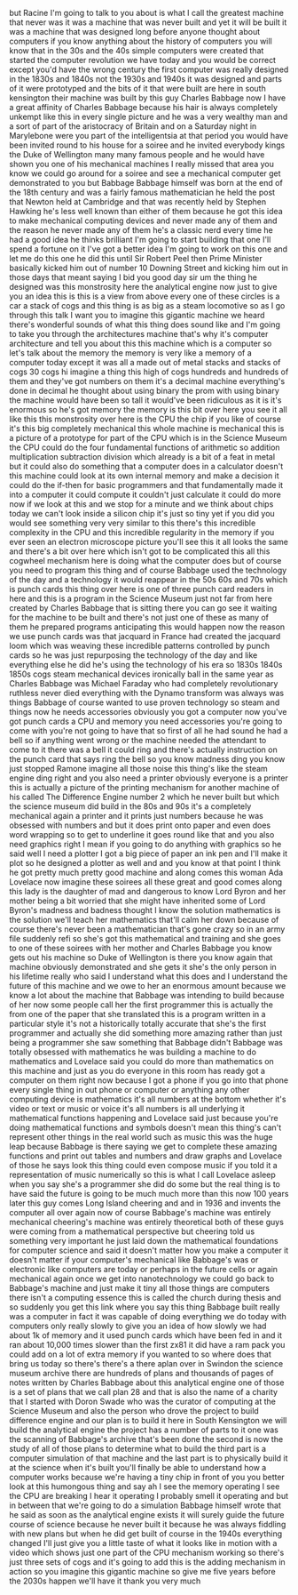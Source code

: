 
but Racine I&#39;m going to talk to you
about is what I call the greatest
machine that never was it was a machine
that was never built and yet it will be
built it was a machine that was designed
long before anyone thought about
computers if you know anything about the
history of computers you will know that
in the 30s and the 40s simple computers
were created that started the computer
revolution we have today and you would
be correct except you&#39;d have the wrong
century
the first computer was really designed
in the 1830s and 1840s not the 1930s and
1940s it was designed and parts of it
were prototyped and the bits of it that
were built are here in south kensington
their machine was built by this guy
Charles Babbage now I have a great
affinity of Charles Babbage because his
hair is always completely unkempt like
this in every single picture and he was
a very wealthy man and a sort of part of
the aristocracy of Britain and on a
Saturday night in Marylebone were you
part of the intelligentsia at that
period you would have been invited round
to his house for a soiree and he invited
everybody kings the Duke of Wellington
many many famous people and he would
have shown you one of his mechanical
machines
I really missed that area you know we
could go around for a soiree and see a
mechanical computer get demonstrated to
you but Babbage Babbage himself was born
at the end of the 18th century and was a
fairly famous mathematician he held the
post that Newton held at Cambridge and
that was recently held by Stephen
Hawking he&#39;s less well known than either
of them because he got this idea to make
mechanical computing devices and never
made any of them and the reason he never
made any of them he&#39;s a classic nerd
every time he had a good idea he thinks
brilliant I&#39;m going to start building
that one I&#39;ll spend a fortune on it I&#39;ve
got a better idea I&#39;m going to work on
this one and let me do this one he did
this until Sir Robert Peel then Prime
Minister basically kicked him out of
number 10 Downing Street and kicking him
out in those days that meant saying I
bid you good day sir
um the thing he designed was this
monstrosity here the analytical engine
now just to give you an idea this is
this is a view from above every one of
these circles is a car
a stack of cogs and this thing is as big
as a steam locomotive so as I go through
this talk I want you to imagine this
gigantic machine we heard there&#39;s
wonderful sounds of what this thing does
sound like and I&#39;m going to take you
through the architectures machine that&#39;s
why it&#39;s computer architecture and tell
you about this this machine which is a
computer so let&#39;s talk about the memory
the memory is very like a memory of a
computer today except it was all a made
out of metal stacks and stacks of cogs
30 cogs hi imagine a thing this high of
cogs hundreds and hundreds of them and
they&#39;ve got numbers on them it&#39;s a
decimal machine everything&#39;s done in
decimal he thought about using binary
the prom with using binary the machine
would have been so tall it would&#39;ve been
ridiculous as it is it&#39;s enormous so
he&#39;s got memory the memory is this bit
over here you see it all like this this
monstrosity over here is the CPU the
chip if you like of course it&#39;s this big
completely mechanical this whole machine
is mechanical this is a picture of a
prototype for part of the CPU which is
in the Science Museum the CPU could do
the four fundamental functions of
arithmetic so addition multiplication
subtraction division which already is a
bit of a feat in metal but it could also
do something that a computer does in a
calculator doesn&#39;t this machine could
look at its own internal memory and make
a decision it could do the if-then for
basic programmers and that fundamentally
made it into a computer it could compute
it couldn&#39;t just calculate it could do
more now if we look at this and we stop
for a minute and we think about chips
today we can&#39;t look inside a silicon
chip it&#39;s just so tiny yet if you did
you would see something very very
similar to this there&#39;s this incredible
complexity in the CPU and this
incredible regularity in the memory if
you ever seen an electron microscope
picture you&#39;ll see this it all looks the
same and there&#39;s a bit over here which
isn&#39;t got to be complicated this all
this cogwheel mechanism here is doing
what the computer does but of course you
need to program this thing and of course
Babbage used the technology of the day
and a technology it would reappear in
the 50s 60s and 70s which is punch cards
this thing over here is one of three
punch card readers in here and this is a
program in the Science Museum just not
far from here
created by Charles Babbage that is
sitting there you can go see it waiting
for the machine to be built and there&#39;s
not just one of these as many of them he
prepared programs anticipating this
would happen now the reason we use punch
cards was that jacquard in France had
created the jacquard loom which was
weaving these incredible patterns
controlled by punch cards so he was just
repurposing the technology of the day
and like everything else he did he&#39;s
using the technology of his era
so 1830s 1840s 1850s cogs steam
mechanical devices ironically ball in
the same year as Charles Babbage was
Michael Faraday who had completely
revolutionary ruthless never died
everything with the Dynamo transform was
always was things
Babbage of course wanted to use proven
technology so steam and things now he
needs accessories obviously you got a
computer now you&#39;ve got punch cards a
CPU and memory you need accessories
you&#39;re going to come with you&#39;re not
going to have that so first of all he
had sound he had a bell so if anything
went wrong or the machine needed the
attendant to come to it there was a bell
it could ring and there&#39;s actually
instruction on the punch card that says
ring the bell so you know madness ding
you know just stopped Ramone imagine all
those noise this thing&#39;s like the steam
engine ding right and you also need a
printer obviously everyone is a printer
this is actually a picture of the
printing mechanism for another machine
of his called The Difference Engine
number 2 which he never built but which
the science museum did build in the 80s
and 90s it&#39;s a completely mechanical
again a printer and it prints just
numbers because he was obsessed with
numbers and but it does print onto paper
and even does word wrapping so to get to
underline it goes round like that and
you also need graphics right I mean if
you going to do anything with graphics
so he said well I need a plotter I got a
big piece of paper an ink pen and I&#39;ll
make it plot so he designed a plotter as
well and and you know at that point I
think he got pretty much pretty good
machine and along comes this woman Ada
Lovelace now imagine these soirees all
these great and good comes along this
lady is the daughter of mad
and dangerous to know Lord Byron and her
mother being a bit worried that she
might have inherited some of Lord
Byron&#39;s madness and badness thought I
know the solution mathematics is the
solution we&#39;ll teach her mathematics
that&#39;ll calm her down because of course
there&#39;s never been a mathematician
that&#39;s gone crazy so in an army file
suddenly refi so she&#39;s got this
mathematical and training and she goes
to one of these soirees with her mother
and Charles Babbage you know gets out
his machine so Duke of Wellington is
there you know again that machine
obviously demonstrated and she gets it
she&#39;s the only person in his lifetime
really who said I understand what this
does and I understand the future of this
machine and we owe to her an enormous
amount because we know a lot about the
machine that Babbage was intending to
build because of her now some people
call her the first programmer this is
actually the from one of the paper that
she translated this is a program written
in a particular style it&#39;s not a
historically totally accurate that she&#39;s
the first programmer and actually she
did something more amazing rather than
just being a programmer she saw
something that Babbage didn&#39;t Babbage
was totally obsessed with mathematics he
was building a machine to do mathematics
and Lovelace said you could do more than
mathematics on this machine and just as
you do everyone in this room has ready
got a computer on them right now because
I got a phone if you go into that phone
every single thing in out phone or
computer or anything any other computing
device is mathematics it&#39;s all numbers
at the bottom whether it&#39;s video or text
or music or voice it&#39;s all numbers is
all underlying it mathematical functions
happening and Lovelace said just because
you&#39;re doing mathematical functions and
symbols doesn&#39;t mean this thing&#39;s can&#39;t
represent other things in the real world
such as music this was the huge leap
because Babbage is there saying we get
to complete these amazing functions and
print out tables and numbers and draw
graphs and Lovelace of those he says
look this thing could even compose music
if you told it a representation of music
numerically so this is what I call
Lovelace asleep when you say she&#39;s a
programmer
she did do some but the real thing is to
have said the future is going to be much
much more than this now 100 years later
this guy comes Long Island cheering and
and in 1936 and invents the computer all
over again
now of course Babbage&#39;s machine was
entirely mechanical cheering&#39;s machine
was entirely theoretical both of these
guys were coming from a mathematical
perspective but cheering told us
something very important he just laid
down the mathematical foundations for
computer science and said it doesn&#39;t
matter how you make a computer it
doesn&#39;t matter if your computer&#39;s
mechanical like Babbage&#39;s was or
electronic like computers are today or
perhaps in the future cells or again
mechanical again once we get into
nanotechnology we could go back to
Babbage&#39;s machine and just make it tiny
all those things are computers there
isn&#39;t a computing essence this is called
the church during thesis and so suddenly
you get this link where you say this
thing Babbage built really was a
computer in fact it was capable of doing
everything we do today with computers
only really slowly to give you an idea
of how slowly we had about 1k of memory
and it used punch cards which have been
fed in and it ran about 10,000 times
slower than the first zx81 it did have a
ram pack you could add on a lot of extra
memory if you wanted to so where does
that bring us today so there&#39;s there&#39;s a
there aplan over in Swindon the science
museum archive there are hundreds of
plans and thousands of pages of notes
written by Charles Babbage about this
analytical engine one of those is a set
of plans that we call plan 28 and that
is also the name of a charity that I
started with Doron Swade
who was the curator of computing at the
Science Museum and also the person who
drove the project to build difference
engine and our plan is to build it here
in South Kensington we will build the
analytical engine the project has a
number of parts to it one was the
scanning of Babbage&#39;s archive that&#39;s
been done the second is now the study of
all of those plans to determine what to
build the third part is a computer
simulation of that machine and the last
part is to physically build it at the
science
when it&#39;s built you&#39;ll finally be able
to understand how a computer works
because we&#39;re having a tiny chip in
front of you you better look at this
humongous thing and say ah I see the
memory operating I see the CPU are
breaking I hear it operating I probably
smell it operating and but in between
that we&#39;re going to do a simulation
Babbage himself wrote that he said as
soon as the analytical engine exists it
will surely guide the future course of
science because he never built it
because he was always fiddling with new
plans but when he did get built of
course in the 1940s everything changed
I&#39;ll just give you a little taste of
what it looks like in motion with a
video which shows just one part of the
CPU mechanism working so there&#39;s just
three sets of cogs and it&#39;s going to add
this is the adding mechanism in action
so you imagine this gigantic machine so
give me five years before the 2030s
happen we&#39;ll have it thank you very much
